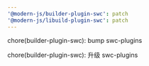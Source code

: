 ```yaml
---
'@modern-js/builder-plugin-swc': patch
'@modern-js/libuild-plugin-swc': patch
---
```


chore(builder-plugin-swc): bump swc-plugins

chore(builder-plugin-swc): 升级 swc-plugins
